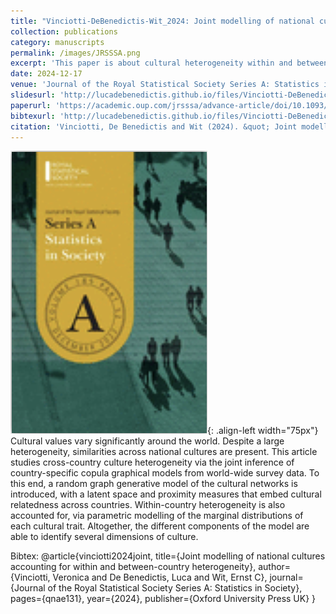 ```yaml
---
title: "Vinciotti-DeBenedictis-Wit_2024: Joint modelling of national cultures accounting for within and between-country heterogeneity"
collection: publications
category: manuscripts
permalink: /images/JRSSSA.png
excerpt: 'This paper is about cultural heterogeneity within and between countries.'
date: 2024-12-17
venue: 'Journal of the Royal Statistical Society Series A: Statistics in Society'
slidesurl: 'http://lucadebenedictis.github.io/files/Vinciotti-DeBenedictis-Wit_2024 - slides.pdf'
paperurl: 'https://academic.oup.com/jrsssa/advance-article/doi/10.1093/jrsssa/qnae131/7926816'
bibtexurl: 'http://lucadebenedictis.github.io/files/Vinciotti-DeBenedictis-Wit_2024.bib'
citation: 'Vinciotti, De Benedictis and Wit (2024). &quot; Joint modelling of national cultures accounting for within and between-country heterogeneity &quot; <i>Journal of the Royal Statistical Society Series A: Statistics in Society</i>.'
---
```

![Pub1](/images/JRSSSA.png){: .align-left width="75px"} Cultural values vary significantly around the world. Despite a large heterogeneity, similarities across national cultures are present. This article studies cross-country culture heterogeneity via the joint inference of country-specific copula graphical models from world-wide survey data. To this end, a random graph generative model of the cultural networks is introduced, with a latent space and proximity measures that embed cultural relatedness across countries. Within-country heterogeneity is also accounted for, via parametric modelling of the marginal distributions of each cultural trait. Altogether, the different components of the model are able to identify several dimensions of culture.

Bibtex:
@article{vinciotti2024joint,
  title={Joint modelling of national cultures accounting for within and between-country heterogeneity},
  author={Vinciotti, Veronica and De Benedictis, Luca and Wit, Ernst C},
  journal={Journal of the Royal Statistical Society Series A: Statistics in Society},
  pages={qnae131},
  year={2024},
  publisher={Oxford University Press UK}
}
